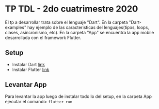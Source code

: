 # TP TDL - 2do cuatrimestre 2020

El tp a desarrollar trata sobre el lenguaje "Dart". En la carpeta "Dart-examples" hay ejemplo de las caracteristicas del lenguajes(tipos, loops, clases, asincronismo, etc). En la carpeta "App" se encuentra la app mobile desarrollada con el framework Flutter.


## Setup

* Instalar Dart [link](https://dart.dev/get-dart)
* Instalar Flutter [link](https://flutter.dev/docs/get-started/install/macos)

## Levantar App

Para levantar la app luego de instalar todo lo del setup, en la carpeta App ejecutar el comando: ```flutter run```